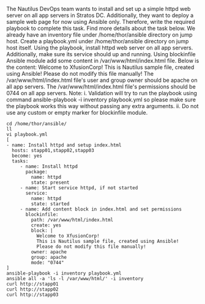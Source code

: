 The Nautilus DevOps team wants to install and set up a simple httpd web server on all app servers in Stratos DC. Additionally, they want to deploy a sample web page for now using Ansible only. Therefore, write the required playbook to complete this task. Find more details about the task below.
We already have an inventory file under /home/thor/ansible directory on jump host. Create a playbook.yml under /home/thor/ansible directory on jump host itself.
Using the playbook, install httpd web server on all app servers. Additionally, make sure its service should up and running.
Using blockinfile Ansible module add some content in /var/www/html/index.html file. Below is the content:
Welcome to XfusionCorp!
This is Nautilus sample file, created using Ansible!
Please do not modify this file manually!
The /var/www/html/index.html file's user and group owner should be apache on all app servers.
The /var/www/html/index.html file's permissions should be 0744 on all app servers.
Note:
i. Validation will try to run the playbook using command ansible-playbook -i inventory playbook.yml so please make sure the playbook works this way without passing any extra arguments.
ii. Do not use any custom or empty marker for blockinfile module.

```
cd /home/thor/ansible/
ll
vi playbook.yml
[
- name: Install httpd and setup index.html
  hosts: stapp01,stapp02,stapp03
  become: yes
  tasks:
     - name: Install httpd
       package:
         name: httpd
         state: present
     - name: Start service httpd, if not started
       service:
         name: httpd
         state: started
     - name: Add content block in index.html and set permissions
       blockinfile:
         path: /var/www/html/index.html
         create: yes
         block: |
           Welcome to XfusionCorp!
           This is Nautilus sample file, created using Ansible!
           Please do not modify this file manually!
         owner: apache
         group: apache
         mode: "0744"
]
ansible-playbook -i inventory playbook.yml
ansible all -a 'ls -l /var/www/html/' -i inventory
curl http://stapp01
curl http://stapp02
curl http://stapp03
```